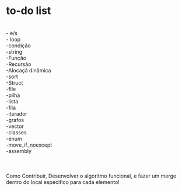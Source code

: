 <h1>to-do list</h1><br>
- e/s<br>
- loop<br>
-condição<br>
-string<br>
-Função<br>
-Recursão<br>
-Alocaçã dinâmica<br>
-sort<br>
-Struct<br>
-file<br>
-pilha<br>
-lista<br>
-fila<br>
-iterador<br>
-grafos<br>
-vector<br>
-classes<br>
-enum<br>
-move_if_noexcept<br>
-assembly<br>
<br>
<br>
<br>
Como Contribuir, Desenvolver o algoritmo funcional, e fazer um merge dentro do local especifico para cada elemento!
